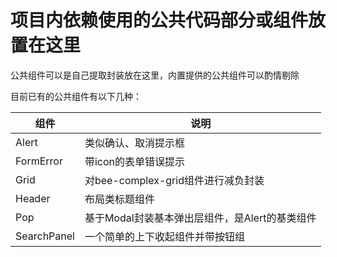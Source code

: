 # 项目内依赖使用的公共代码部分或组件放置在这里

公共组件可以是自己提取封装放在这里，内置提供的公共组件可以酌情剔除

目前已有的公共组件有以下几种：

组件 | 说明
---|---
Alert | 类似确认、取消提示框
FormError | 带icon的表单错误提示
Grid | 对bee-complex-grid组件进行减负封装
Header | 布局类标题组件
Pop | 基于Modal封装基本弹出层组件，是Alert的基类组件
SearchPanel | 一个简单的上下收起组件并带按钮组